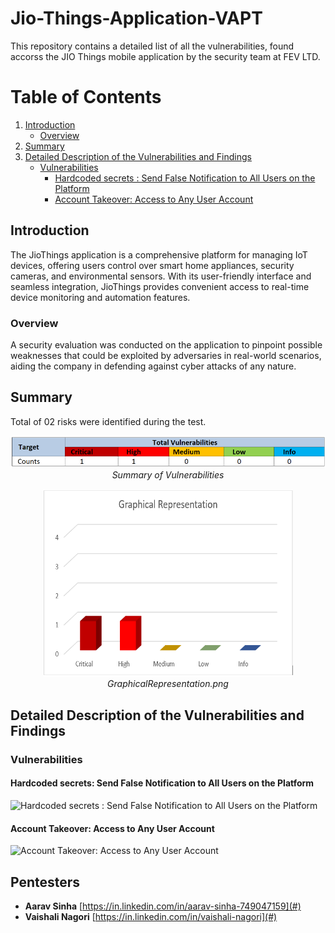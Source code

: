 # Jio-Things-Application-VAPT
This repository contains a detailed list of all the vulnerabilities, found accorss the JIO Things mobile application by the security team at FEV LTD.


# Table of Contents

1. [Introduction](#introduction)
    - [Overview](#overview)
2. [Summary](#summary)
3. [Detailed Description of the Vulnerabilities and Findings](#detailed-description-of-the-vulnerabilities-and-findings)
    - [Vulnerabilities](#vulnerabilities)
        - [Hardcoded secrets : Send False Notification to All Users on the Platform](#hardcoded-secrets-send-false-notification-to-all-users-on-the-platform)
        - [Account Takeover: Access to Any User Account](#account-takeover-access-to-any-user-account)

## Introduction
The JioThings application is a comprehensive platform for managing IoT devices, offering users control over smart home appliances, security cameras, and environmental sensors. With its user-friendly interface and seamless integration, JioThings provides convenient access to real-time device monitoring and automation features.

### Overview
A security evaluation was conducted on the application to pinpoint possible weaknesses that could be exploited by adversaries in real-world scenarios, aiding the company in defending against cyber attacks of any nature.

## Summary

Total of 02 risks were identified during the test.


<p align="center">
  <img src="img/summaryOfVulnerabilities.png" alt="Summary of Vulnerabilities" />
  <br>
  <em>Summary of Vulnerabilities</em>
</p>

<p align="center">
  <img src="img/GraphicalRepresentation.png" alt="Graphical View" width="400" height="300" />
  <br>
  <em>GraphicalRepresentation.png</em>
</p>

## Detailed Description of the Vulnerabilities and Findings

### Vulnerabilities

#### Hardcoded secrets: Send False Notification to All Users on the Platform

![Hardcoded secrets : Send False Notification to All Users on the Platform](vid/vidio1.gif)

#### Account Takeover: Access to Any User Account

![Account Takeover: Access to Any User Account](vid/video2.gif)



## Pentesters
 - **Aarav Sinha** [https://in.linkedin.com/in/aarav-sinha-749047159](#)
 - **Vaishali Nagori** [https://in.linkedin.com/in/vaishali-nagori](#)
